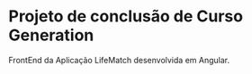 # Projeto de conclusão de Curso Generation

FrontEnd da Aplicação LifeMatch desenvolvida em Angular.
